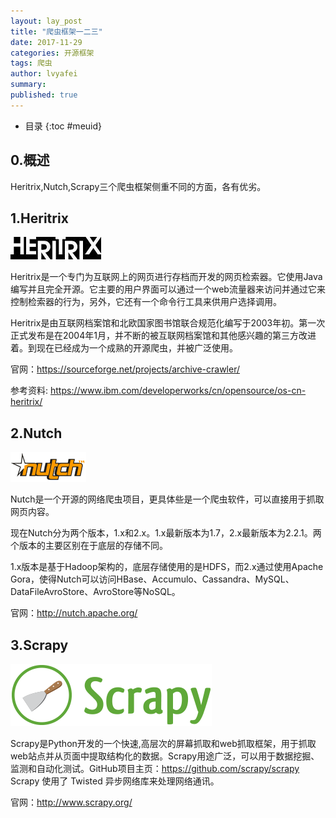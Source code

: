 ```yaml
---
layout: lay_post
title: "爬虫框架一二三"
date: 2017-11-29
categories: 开源框架
tags: 爬虫
author: lvyafei
summary:
published: true
---
```


* 目录
{:toc #meuid}

## 0.概述

Heritrix,Nutch,Scrapy三个爬虫框架侧重不同的方面，各有优劣。
<!-- more -->

## 1.Heritrix

![Heritrix](/images/架构/heritrix.jpg)

Heritrix是一个专门为互联网上的网页进行存档而开发的网页检索器。它使用Java编写并且完全开源。它主要的用户界面可以通过一个web流量器来访问并通过它来控制检索器的行为，另外，它还有一个命令行工具来供用户选择调用。

Heritrix是由互联网档案馆和北欧国家图书馆联合规范化编写于2003年初。第一次正式发布是在2004年1月，并不断的被互联网档案馆和其他感兴趣的第三方改进着。到现在已经成为一个成熟的开源爬虫，并被广泛使用。

官网：https://sourceforge.net/projects/archive-crawler/

参考资料: https://www.ibm.com/developerworks/cn/opensource/os-cn-heritrix/

## 2.Nutch

![Nutch](/images/架构/nutch.png)

Nutch是一个开源的网络爬虫项目，更具体些是一个爬虫软件，可以直接用于抓取网页内容。

现在Nutch分为两个版本，1.x和2.x。1.x最新版本为1.7，2.x最新版本为2.2.1。两个版本的主要区别在于底层的存储不同。

1.x版本是基于Hadoop架构的，底层存储使用的是HDFS，而2.x通过使用Apache Gora，使得Nutch可以访问HBase、Accumulo、Cassandra、MySQL、DataFileAvroStore、AvroStore等NoSQL。

官网：http://nutch.apache.org/

## 3.Scrapy

![Scrapy](/images/架构/scrapy.png)

Scrapy是Python开发的一个快速,高层次的屏幕抓取和web抓取框架，用于抓取web站点并从页面中提取结构化的数据。Scrapy用途广泛，可以用于数据挖掘、监测和自动化测试。GitHub项目主页：https://github.com/scrapy/scrapy Scrapy 使用了 Twisted 异步网络库来处理网络通讯。

官网：http://www.scrapy.org/